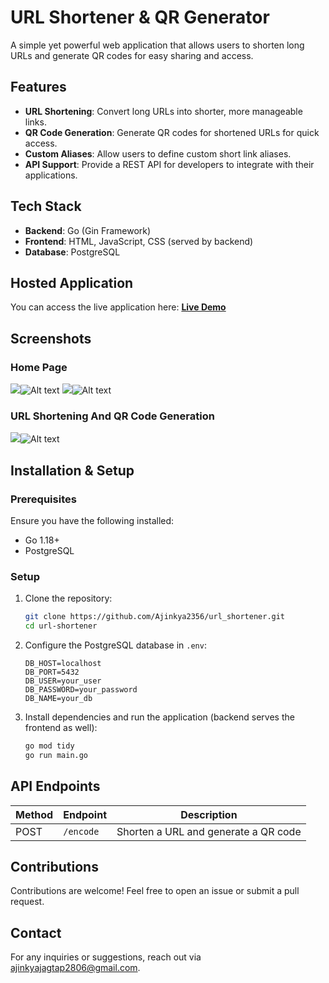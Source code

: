 # URL Shortener & QR Generator

A simple yet powerful web application that allows users to shorten long URLs and generate QR codes for easy sharing and access.

## Features

- **URL Shortening**: Convert long URLs into shorter, more manageable links.
- **QR Code Generation**: Generate QR codes for shortened URLs for quick access.
- **Custom Aliases**: Allow users to define custom short link aliases.
- **API Support**: Provide a REST API for developers to integrate with their applications.

## Tech Stack

- **Backend**: Go (Gin Framework)
- **Frontend**: HTML, JavaScript, CSS (served by backend)
- **Database**: PostgreSQL

## Hosted Application

You can access the live application here:
[**Live Demo**](https://goshort-oba4.onrender.com/)

## Screenshots

### Home Page
![](https://drive.google.com/file/d/1vLwfkSk1BdUkMQnPvWVPdnR0hTlqYFl2/preview)![Alt text](https://drive.google.com/uc?export=view&id=1vLwfkSk1BdUkMQnPvWVPdnR0hTlqYFl2)
![](https://drive.google.com/file/d/1VjjZC0OCvPdIWG9WZxphOoRswqsTPkxn/preview)![Alt text](https://drive.google.com/uc?export=view&id=1VjjZC0OCvPdIWG9WZxphOoRswqsTPkxn)

### URL Shortening And QR Code Generation
![](https://drive.google.com/file/d/1zOdUg7mdDwJ0eSUwaZ69K5A7d0hUD7kJ/preview)![Alt text](https://drive.google.com/uc?export=view&id=1zOdUg7mdDwJ0eSUwaZ69K5A7d0hUD7kJ)

## Installation & Setup

### Prerequisites
Ensure you have the following installed:
- Go 1.18+
- PostgreSQL

### Setup

1. Clone the repository:
   ```bash
   git clone https://github.com/Ajinkya2356/url_shortener.git
   cd url-shortener
   ```
2. Configure the PostgreSQL database in `.env`:
   ```env
   DB_HOST=localhost
   DB_PORT=5432
   DB_USER=your_user
   DB_PASSWORD=your_password
   DB_NAME=your_db
   ```
3. Install dependencies and run the application (backend serves the frontend as well):
   ```bash
   go mod tidy
   go run main.go
   ```

## API Endpoints

| Method | Endpoint | Description |
|--------|---------|-------------|
| POST | `/encode` | Shorten a URL and generate a QR code |

## Contributions
Contributions are welcome! Feel free to open an issue or submit a pull request.

## Contact
For any inquiries or suggestions, reach out via ajinkyajagtap2806@gmail.com.

